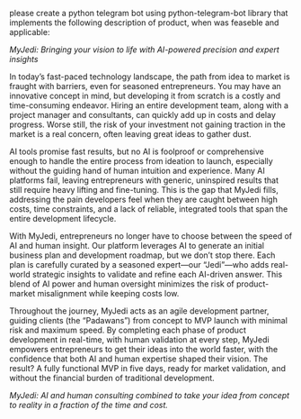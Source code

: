 please create a python telegram bot using python-telegram-bot library that implements the following description of product, when was feaseble and applicable:

*MyJedi: Bringing your vision to life with AI-powered precision and expert insights*

In today’s fast-paced technology landscape, the path from idea to market is fraught with barriers, even for seasoned entrepreneurs. You may have an innovative concept in mind, but developing it from scratch is a costly and time-consuming endeavor. Hiring an entire development team, along with a project manager and consultants, can quickly add up in costs and delay progress. Worse still, the risk of your investment not gaining traction in the market is a real concern, often leaving great ideas to gather dust.

AI tools promise fast results, but no AI is foolproof or comprehensive enough to handle the entire process from ideation to launch, especially without the guiding hand of human intuition and experience. Many AI platforms fail, leaving entrepreneurs with generic, uninspired results that still require heavy lifting and fine-tuning.  This is the gap that MyJedi fills, addressing the pain developers feel when they are caught between high costs, time constraints, and a lack of reliable, integrated tools that span the entire development lifecycle.

With MyJedi, entrepreneurs no longer have to choose between the speed of AI and human insight. Our platform leverages AI to generate an initial business plan and development roadmap, but we don’t stop there. Each plan is carefully curated by a seasoned expert—our “Jedi”—who adds real-world strategic insights to validate and refine each AI-driven answer. This blend of AI power and human oversight minimizes the risk of product-market misalignment while keeping costs low.

Throughout the journey, MyJedi acts as an agile development partner, guiding clients (the “Padawans”) from concept to MVP launch with minimal risk and maximum speed.  By completing each phase of product development in real-time, with human validation at every step, MyJedi empowers entrepreneurs to get their ideas into the world faster, with the confidence that both AI and human expertise shaped their vision. The result? A fully functional MVP in five days, ready for market validation, and without the financial burden of traditional development.

*MyJedi: AI and human consulting combined to take your idea from concept to reality in a fraction of the time and cost.*

